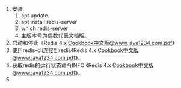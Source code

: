 1. 安装
    1. apt update.    
    2. apt install redis-server
    3. which redis-server
    4. 主版本号为偶数代表文档版。  
1. 启动和停止《Redis 4.x Cookbook中文版@www.java1234.com.pdf》 
2. 使用redis-cli连接到redis《Redis 4.x Cookbook中文版@www.java1234.com.pdf》。
3. 获取redis的运行状态命令INFO 《Redis 4.x Cookbook中文版@www.java1234.com.pdf》。
4. 